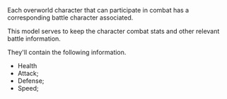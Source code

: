 Each overworld character that can participate in combat has a corresponding battle character associated.

This model serves to keep the character combat stats and other relevant battle information.

They'll contain the following information.

* Health
* Attack;
* Defense;
* Speed;